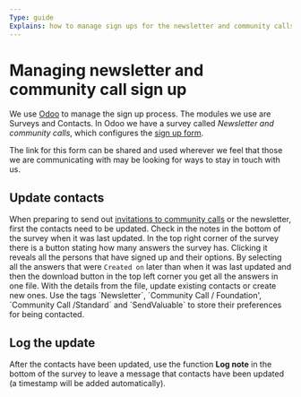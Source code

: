 ```yaml
---
Type: guide
Explains: how to manage sign ups for the newsletter and community calls
---
```


# Managing newsletter and community call sign up

We use [Odoo](../tool-management/odoo.md) to manage the sign up process. The modules we use are Surveys and Contacts. In Odoo we have a survey called *Newsletter and community calls*, which configures the [sign up form](https://odoo.publiccode.net/survey/start/594b9243-c7e5-4bc1-8714-35137c971842).

The link for this form can be shared and used wherever we feel that those we are communicating with may be looking for ways to stay in touch with us.

## Update contacts

When preparing to send out [invitations to community calls](../standard-maintenance/preparing-community-call.md) or the newsletter, first the contacts need to be updated. Check in the notes in the bottom of the survey when it was last updated. In the top right corner of the survey there is a button stating how many answers the survey has. Clicking it reveals all the persons that have signed up and their options. By selecting all the answers that were `Created on` later than when it was last updated and then the download button in the top left corner you get all the answers in one file. With the details from the file, update existing contacts or create new ones. Use the tags ´Newsletter´, ´Community Call / Foundation', ´Community Call /Standard´ and ´SendValuable´ to store their preferences for being contacted.

## Log the update

After the contacts have been updated, use the function **Log note** in the bottom of the survey to leave a message that contacts have been updated (a timestamp will be added automatically).
